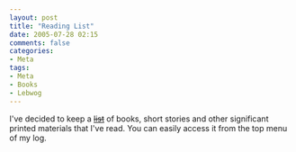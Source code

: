 ```yaml
---
layout: post
title: "Reading List"
date: 2005-07-28 02:15
comments: false
categories:
- Meta
tags:
- Meta
- Books
- Lebwog
---
```

I've decided to keep a [<strike>list</strike>](http://www.lebwog.com/genetik/reading/) of books, short stories and other significant printed materials that I've read.  You can easily access it from the top menu of my log.
